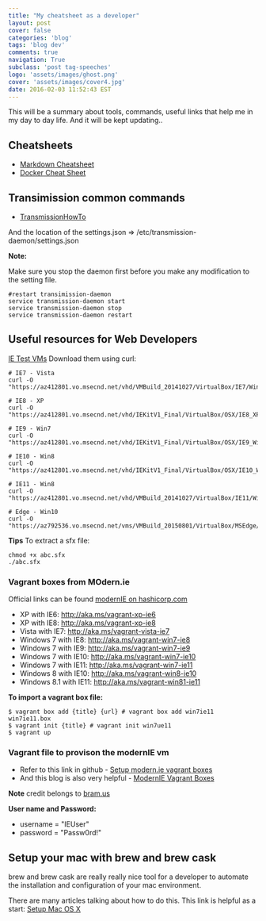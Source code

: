 ```yaml
---
title: "My cheatsheet as a developer"
layout: post
cover: false
categories: 'blog'
tags: 'blog dev'
comments: true
navigation: True
subclass: 'post tag-speeches'
logo: 'assets/images/ghost.png'
cover: 'assets/images/cover4.jpg'
date: 2016-02-03 11:52:43 EST
---
```


This will be a summary about tools, commands, useful links that help me in my day to day life. And it will be kept updating..

## Cheatsheets

- [Markdown Cheatsheet](https://github.com/adam-p/markdown-here/wiki/Markdown-Cheatsheet)
- [Docker Cheat Sheet](https://github.com/wsargent/docker-cheat-sheet)

## Transimission common commands

- [TransmissionHowTo](https://help.ubuntu.com/community/TransmissionHowTo)

And the location of the settings.json => /etc/transmission-daemon/settings.json

**Note:**

Make sure you stop the daemon first before you make any modification to the setting file.

```
#restart transimission-daemon
service transmission-daemon start
service transmission-daemon stop
service transmission-daemon restart
```

## Useful resources for Web Developers
[IE Test VMs](https://dev.windows.com/en-us/microsoft-edge/tools/vms/)
Download them using curl:

```
# IE7 - Vista
curl -O "https://az412801.vo.msecnd.net/vhd/VMBuild_20141027/VirtualBox/IE7/Windows/IE7.Vista.For.Windows.VirtualBox.zip"

# IE8 - XP
curl -O "https://az412801.vo.msecnd.net/vhd/IEKitV1_Final/VirtualBox/OSX/IE8_XP/IE8.XP.For.MacVirtualBox.ova"

# IE9 - Win7
curl -O "https://az412801.vo.msecnd.net/vhd/IEKitV1_Final/VirtualBox/OSX/IE9_Win7/IE9.Win7.For.MacVirtualBox.part{1.sfx,2.rar,3.rar,4.rar,5.rar}"

# IE10 - Win8
curl -O "https://az412801.vo.msecnd.net/vhd/IEKitV1_Final/VirtualBox/OSX/IE10_Win8/IE10.Win8.For.MacVirtualBox.part{1.sfx,2.rar,3.rar}"

# IE11 - Win8
curl -O "https://az412801.vo.msecnd.net/vhd/VMBuild_20141027/VirtualBox/IE11/Windows/IE11.Win7.For.Windows.VirtualBox.zip"

# Edge - Win10
curl -O "https://az792536.vo.msecnd.net/vms/VMBuild_20150801/VirtualBox/MSEdge/Windows/Microsoft%20Edge.Win10.For.Windows.VirtualBox.zip"
```

**Tips** To extract a sfx file:

```
chmod +x abc.sfx
./abc.sfx
```

### Vagrant boxes from MOdern.ie

Official links can be found [modernIE on hashicorp.com](https://atlas.hashicorp.com/modernIE/)

- XP with IE6: http://aka.ms/vagrant-xp-ie6
- XP with IE8: http://aka.ms/vagrant-xp-ie8
- Vista with IE7: http://aka.ms/vagrant-vista-ie7
- Windows 7 with IE8: http://aka.ms/vagrant-win7-ie8
- Windows 7 with IE9: http://aka.ms/vagrant-win7-ie9
- Windows 7 with IE10: http://aka.ms/vagrant-win7-ie10
- Windows 7 with IE11: http://aka.ms/vagrant-win7-ie11
- Windows 8 with IE10: http://aka.ms/vagrant-win8-ie10
- Windows 8.1 with IE11: http://aka.ms/vagrant-win81-ie11

**To import a vagrant box file:**

```
$ vagrant box add {title} {url} # vagrant box add win7ie11 win7ie11.box
$ vagrant init {title} # vagrant init win7ue11
$ vagrant up
```

### Vagrant file to provison the modernIE vm

- Refer to this link in github - [Setup modern.ie vagrant boxes](https://gist.github.com/andreptb/57e388df5e881937e62a)
- And this blog is also very helpful - [ModernIE Vagrant Boxes](https://joecod.es/modernie-vagrant-boxes/)

__Note__ credit belongs to [bram.us](https://www.bram.us/2014/09/24/modern-ie-vagrant-boxes/)

__User name and Password:__

  - username = "IEUser"
  - password = "Passw0rd!"



## Setup your mac with brew and brew cask

brew and brew cask are really really nice tool for a developer to automate the installation and configuration of your mac environment. 

There are many articles talking about how to do this. This link is helpful as a start: [Setup Mac OS X](https://gist.github.com/cstipkovic/9118447)


